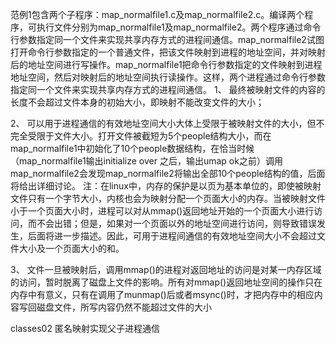 范例1包含两个子程序：map_normalfile1.c及map_normalfile2.c。编译两个程序，可执行文件分别为map_normalfile1及map_normalfile2。两个程序通过命令行参数指定同一个文件来实现共享内存方式的进程间通信。map_normalfile2试图打开命令行参数指定的一个普通文件，把该文件映射到进程的地址空间，并对映射后的地址空间进行写操作。map_normalfile1把命令行参数指定的文件映射到进程地址空间，然后对映射后的地址空间执行读操作。这样，两个进程通过命令行参数指定同一个文件来实现共享内存方式的进程间通信。
1、 最终被映射文件的内容的长度不会超过文件本身的初始大小，即映射不能改变文件的大小；

2、 可以用于进程通信的有效地址空间大小大体上受限于被映射文件的大小，但不完全受限于文件大小。打开文件被截短为5个people结构大小，而在map_normalfile1中初始化了10个people数据结构，在恰当时候（map_normalfile1输出initialize over 之后，输出umap ok之前）调用map_normalfile2会发现map_normalfile2将输出全部10个people结构的值，后面将给出详细讨论。 
注：在linux中，内存的保护是以页为基本单位的，即使被映射文件只有一个字节大小，内核也会为映射分配一个页面大小的内存。当被映射文件小于一个页面大小时，进程可以对从mmap()返回地址开始的一个页面大小进行访问，而不会出错；但是，如果对一个页面以外的地址空间进行访问，则导致错误发生，后面将进一步描述。因此，可用于进程间通信的有效地址空间大小不会超过文件大小及一个页面大小的和。

3、 文件一旦被映射后，调用mmap()的进程对返回地址的访问是对某一内存区域的访问，暂时脱离了磁盘上文件的影响。所有对mmap()返回地址空间的操作只在内存中有意义，只有在调用了munmap()后或者msync()时，才把内存中的相应内容写回磁盘文件，所写内容仍然不能超过文件的大小

classes02 匿名映射实现父子进程通信
